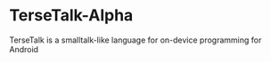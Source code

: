 TerseTalk-Alpha
===============

TerseTalk is a smalltalk-like language for on-device programming for Android
